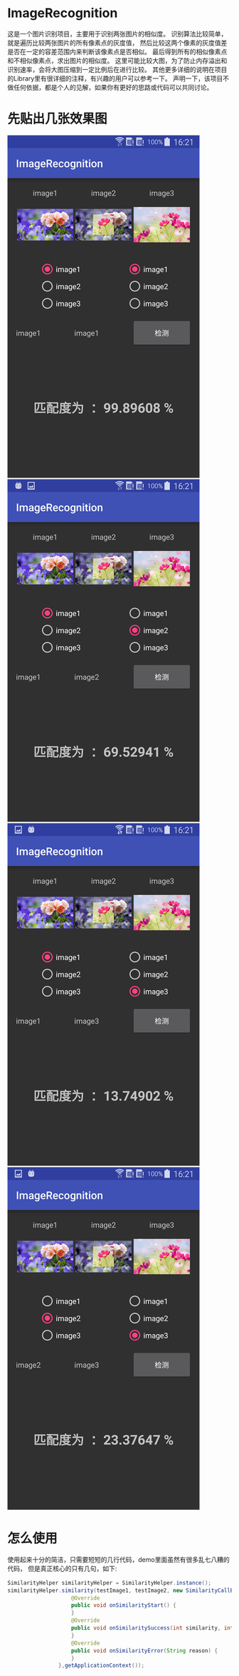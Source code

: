 # ImageRecognition
这是一个图片识别项目，主要用于识别两张图片的相似度。
识别算法比较简单，就是遍历比较两张图片的所有像素点的灰度值，
然后比较这两个像素的灰度值差是否在一定的容差范围内来判断该像素点是否相似。
最后得到所有的相似像素点和不相似像素点，求出图片的相似度。
这里可能比较大图，为了防止内存溢出和识别速率，会将大图压缩到一定比例后在进行比较。
其他更多详细的说明在项目的Library里有很详细的注释，有兴趣的用户可以参考一下。
声明一下，该项目不做任何依据，都是个人的见解，如果你有更好的思路或代码可以共同讨论。

# 先贴出几张效果图
![Screenshot](https://github.com/15018777629/ImageRecognition/blob/master/screenshot/image1.png)
![Screenshot](https://github.com/15018777629/ImageRecognition/blob/master/screenshot/image2.png)
![Screenshot](https://github.com/15018777629/ImageRecognition/blob/master/screenshot/image3.png)
![Screenshot](https://github.com/15018777629/ImageRecognition/blob/master/screenshot/image4.png)

# 怎么使用
使用起来十分的简洁，只需要短短的几行代码，demo里面虽然有很多乱七八糟的代码，
但是真正核心的只有几句，如下:

```java
SimilarityHelper similarityHelper = SimilarityHelper.instance(); 
similarityHelper.similarity(testImage1, testImage2, new SimilarityCallBack() {
                    @Override
                    public void onSimilarityStart() {
                    }
                    @Override
                    public void onSimilaritySuccess(int similarity, int different) {
                    }
                    @Override
                    public void onSimilarityError(String reason) {
                    }
                },getApplicationContext());
                
